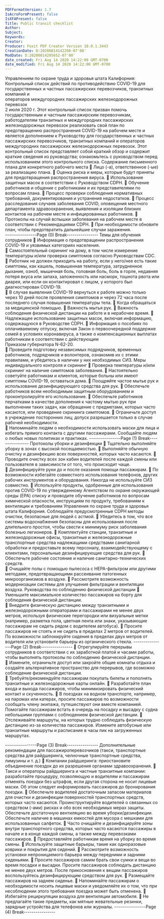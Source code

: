 ```yaml
---
PDFFormatVersion: 1.7
IsAcroFormPresent: false
IsXFAPresent: false
Title: Public transit checklist
Author: 
Subject: 
Keywords: 
Creator: 
Producer: Foxit PDF Creator Version 10.0.1.3443
CreationDate: D:20200814142208-07'00'
ModDate: D:20200814205652-07'00'
date_created: Fri Aug 14 2020 14:22:00 GMT-0700
date_modified: Fri Aug 14 2020 14:22:00 GMT-0700
---
```

Управлением по охране труда и здоровья штата 
Калифорния: Контрольный список действий по 
противодействию COVID-19 
для государственных и частных пассажирских 
перевозчиков, транзитных компаний и  
операторов междугородних пассажирских 
железнодорожных перевозок  
2 июля 2020 г. 
Этот контрольный список призван помочь государственным и частным пассажирским 
перевозчикам, работодателям транзитных и междугородних пассажирских 
железнодорожных перевозок реализовать свой план по предотвращению распространения 
COVID-19 на рабочем месте и является дополнением к Руководству для государственных и 
частных пассажирских перевозчиков, транзитных компаний и операторов междугородних 
пассажирских железнодорожных перевозок. Этот контрольный список представляет собой 
краткий обзор и содержит краткие сведения из руководства; ознакомьтесь с руководством 
перед использованием этого контрольного списка. 
Содержание письменного плана для 
конкретного рабочего места 
 Лицо (-а), ответственное (-ые) за реализацию плана. 
 Оценка риска и меры, которые будут приняты для предотвращения 
распространения вируса. 
 Использование защитных масок в соответствии с Руководством CDPH. 
 Обучение работников и общение с работниками и их представителями по 
вопросам плана. 
 Процесс проверки соблюдения нормативных требований, 
документирования и устранения недостатков. 
 Процесс расследования случаев заболевания COVID, оповещения местного 
департамента здравоохранения, выявления и изоляции близких контактов на 
рабочем месте и инфицированных работников. 
 Протоколы на случай вспышки заболевания на рабочем месте в 
соответствии с Рекомендациями CDPH. 
 При необходимости обновите план, чтобы предотвратить дальнейшие случаи 
заражения.     
----------------Page (0) Break----------------
Темы для обучения сотрудников 
 Информация о предотвращении распространения COVID-19 и уязвимых 
категориях населения.  
 Самостоятельный скрининг на дому, в том числе измерение температуры 
и/или проверка симптомов согласно Руководствам CDC. 
 Работник не должен приходить на работу, если у него/нее есть такие 
симптомы, как кашель, повышенная температура, затрудненное дыхание, 
озноб, мышечная боль, головная боль, боль в горле, недавняя потеря вкуса 
или запаха, заложенность или насморк, тошнота рвота или диарея, или если 
он контактировал с лицом, у которого был диагностирован COVID-19.  
 В случае выявления COVID-19 вернуться к работе можно только через 10 дней 
после проявления симптомов и через 72 часа после последнего случая 
повышения температуры тела. 
 Когда обращаться за медицинской помощью. 
 Важность мытья рук. 
 Важность соблюдения физической дистанции на работе и в нерабочее 
время. 
 Надлежащее использование защитных масок, включая информацию, 
содержащуюся в Руководстве CDPH. 
 Информация о пособиях по оплачиваемому отпуску, включая Закон о 
первоочередной поддержке семей в условиях коронавируса,  а также о 
компенсационных выплатах работникам в соответствии с действующим  
Приказом губернатора N-62-20.  
 Проведите подготовку независимых подрядчиков, временных работников, 
подрядчиков и волонтеров, ознакомив их с этими правилами, и убедитесь в 
наличии у них необходимых СИЗ. 
Меры индивидуального контроля и скрининг 
 Проверка температуры и/или скрининг на наличие симптомов заболевания. 
 Настоятельно советуйте работникам и клиентов, которые больны или имеют 
симптомы COVID-19, оставаться дома. 
 Поощряйте частое мытье рук и использование дезинфицирующего средства 
для рук. 
 Обеспечьте работников всем необходимым защитным оборудованием и 
проконтролируйте его использование. 
 Обеспечьте работников перчатками в качестве дополнения к частому мытью 
рук при выполнении таких задач, как обращение с предметами, которых 
часто касаются, или проведение скрининга симптомов. 
 Ограничьте доступ в учреждение посторонних лиц; допуск разрешается 
только в случае рабочей необходимости.  
 Напоминайте людям о необходимости использовать маски для лица и 
избегать прямого контакта с другими пассажирами. Сообщайте людям о 
любых новых политиках и практиках. 
----------------Page (1) Break----------------
Протоколы уборки и дезинфекции 
 Тщательно выполняйте уборку в зонах с высокой посещаемостью. 
 Выполняйте обычную очистку и дезинфекцию всех поверхностей, которых 
часто касаются. 
 Проводите очистку всех зон кабин водителей после каждой смены или 
пользователя в зависимости от того, что происходит чаще.  
 Дезинфицируйте руки до и после оказания помощи пассажирам. 
 По возможности избегайте совместного использования телефонов, других 
рабочих инструментов и оборудования. Никогда не используйте СИЗ 
совместно. 
 Используйте продукты, одобренные для использования против COVID-19 по 
утвержденному Агентством по охране окружающей среды (EPA) списку и 
проводите обучение работников по вопросам химической опасности, 
инструкциям по продукту, требованиям к вентиляции и требованиям 
Управления по охране труда и здоровья штата Калифорния. Соблюдайте 
предусмотренные CDPH методы очистки, безопасные для людей с астмой. 
 Убедитесь в том, что все системы водоснабжения безопасны для 
использования после длительного простоя, чтобы свести к минимуму риск 
заболевания болезнью легионеров. 
 Комплектуйте станции, транзитные и железнодорожные офисы, транзитные и 
железнодорожные транспортные средства надлежащими средствами 
санитарной обработки и предоставьте всему персоналу, 
взаимодействующему с клиентами, персональные дезинфицирующие 
средства для рук. 
 Обеспечьте рабочее состояние и наличие санитарно-технических средств.  
 Очищайте полы с помощью пылесоса с HEPA-фильтром или другими 
методами, предотвращающими рассеивание патогенных 
микроорганизмов в воздухе. 
 Рассмотрите возможность модернизации системы для улучшения 
фильтрации и вентиляции воздуха. 
Руководства по соблюдению физической 
дистанции 
 Уменьшите максимальное количество пассажиров на борту для 
соблюдения физической дистанции.  
 Внедрите физическую дистанцию между транзитными и железнодорожными 
операторами и пассажирами не менее двух метров, используя физические 
перегородки или визуальные метки (например, разметка пола, цветная 
лента или знаки, указывающие пассажирам не сидеть рядом с водителем 
автобуса). 
 Просите пассажиров не стоять и не сидеть в пределах 2 метров от 
водителей. По возможности заблокируйте сидения в пределах двух метров от 
водителя или установите барьеры из органического стекла. 
----------------Page (2) Break----------------
 Отрегулируйте перерывы сотрудников в соответствии с их заработной платой 
и часами работы, чтобы выполнять протоколы по соблюдению физической 
дистанции.  
 Измените, ограничьте доступ или закройте общие комнаты отдыха и 
создайте альтернативное пространство для перерывов, где возможно 
соблюдение физической дистанции.  
 Требуйте/рекомендуйте пассажирам покупать билеты и пополнять 
транзитные и железнодорожные карты онлайн. 
 Разработайте план входа и выхода пассажиров, чтобы минимизировать 
физический контакт и скученность. 
 В поездках на водном транспорте, например, на паромах или катерах, 
просите пассажиров по возможности сообщать члену экипажа, 
путешествуют они вместе компанией. Помогайте пассажирам встать в 
очередь на посадку и высадку с судна небольшими группами с 
соблюдением физической дистанции. 
 Отслеживайте маршруты, на которых трудно соблюдать физическую 
дистанцию из-за количества пассажиров. Измените автобусные или 
транзитные маршруты и расписание в часы пик на загруженных маршрутах. 
  
----------------Page (3) Break----------------
Дополнительные рекомендации для 
пассажироперевозчиков (такси, 
транспортные средства для райдшеринга, 
челночные транспортные средства, 
лимузины и т. д.) 
 Компании райдшеринга: приостановите объединение поездок до их 
разрешения органами здравоохранения. 
 Такси и операторы райдшеринга и частные транзитные компании: 
разработайте процедуру, позволяющую и водителям и пассажирам 
отменять поездки без штрафов, если другая сторона не носит лицевые 
маски. Об этом следует информировать пассажиров до бронирования 
поездки. 
 Обеспечьте водителей достаточным запасом материалов для очистки и 
дезинфекции поверхностей транспортных средств, которых часто касаются. 
Проинструктируйте водителей о связанных со средством (-ами) рисках и обо 
всех необходимых мерах защиты. Обеспечьте достаточную вентиляцию во 
время уборки/дезинфекции. Обеспечьте наличие в машинах емкостей для 
мусора с мешками для использованных салфеток. 
 Часто очищайте и дезинфицируйте зоны внутри транспортного средства, 
которых часто касаются пассажиры в начале и в конце каждой смены, а 
также между перевозками пассажиров. 
 Предоставляйте работникам время на уборку во время смены. 
 Используйте защитные барьеры, такие как одноразовые коврики и покрытия 
для сидений. 
 Рассмотрите возможность установки непроницаемого барьера между 
передними и задними сиденьями. 
 Просите пассажиров самим брать свои сумки и вещи во время посадки и 
высадки. Просите пассажиров соблюдать дистанцию не менее двух метров. 
После прикосновения к вещам пассажиров воспользуйтесь 
дезинфицирующим средством для рук. 
 Размещайте пассажиров на заднем сиденье. 
 Напоминайте пассажирам о необходимости носить лицевые маски и 
уведомляйте их о том, что при несоблюдении этого требования поездка 
может быть отменена. 
 Избегайте рециркуляции воздуха для вентиляции автомобиля. 
 Не предлагайте такие предметы, как мятные жевательные резинки, зарядные 
устройства для телефонов или журналы. 
----------------Page (4) Break----------------
